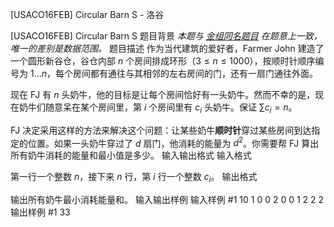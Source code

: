



[USACO16FEB] Circular Barn S - 洛谷














[USACO16FEB] Circular Barn S
题目背景
*本题与 [金组同名题目](/problem/P6170) 在题意上一致，唯一的差别是数据范围。*
题目描述
作为当代建筑的爱好者，Farmer John 建造了一个圆形新谷仓，谷仓内部 $n$ 个房间排成环形（$3 \leq n \leq 1000$），按顺时针顺序编号为 $1\ldots n$，每个房间都有通往与其相邻的左右房间的门，还有一扇门通往外面。

现在 FJ 有 $n$ 头奶牛，他的目标是让每个房间恰好有一头奶牛。然而不幸的是，现在奶牛们随意呆在某个房间里，第 $i$ 个房间里有 $c_i$ 头奶牛。保证 $\sum c_i =n$。

FJ 决定采用这样的方法来解决这个问题：让某些奶牛**顺时针**穿过某些房间到达指定的位置。如果一头奶牛穿过了 $d$ 扇门，他消耗的能量为 $d^2$。你需要帮 FJ 算出所有奶牛消耗的能量和最小值是多少。
输入输出格式
输入格式

第一行一个整数 $n$，接下来 $n$ 行，第 $i$ 行一个整数 $c_i$。
输出格式

输出所有奶牛最小消耗能量和。
输入输出样例
输入样例 #1
10
1
0
0
2
0
0
1
2
2
2
输出样例 #1
33






